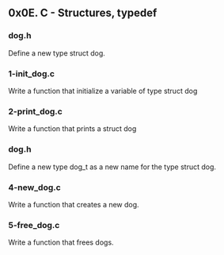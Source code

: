 ## 0x0E. C - Structures, typedef

### dog.h

Define a new type struct dog.

### 1-init_dog.c

Write a function that initialize a variable of type struct dog

### 2-print_dog.c

Write a function that prints a struct dog

### dog.h

Define a new type dog_t as a new name for the type struct dog.

### 4-new_dog.c

Write a function that creates a new dog.

### 5-free_dog.c

Write a function that frees dogs.
